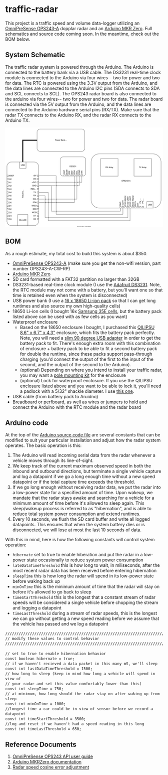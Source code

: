 # traffic-radar
This project is a traffic speed and volume data-logger utilizing an [OmniPreSense OPS243-A](https://omnipresense.com/product/ops243-doppler-radar-sensor/) dopplar radar and an [Arduino MKR Zero](https://docs.arduino.cc/hardware/mkr-zero). Full schematics and source code coming soon. In the meantime, check out the BOM below. 

## System Schematic
The traffic radar system is powered through the Arduino. The Arduino is connected to the battery bank via a USB cable. The DS3231 real-time clock module is connected to the Arduino via four wires-- two for power and two for data. The RTC is powered using the 3.3V output from the Arduino, and the data lines are connected to the Arduino I2C pins (SDA connects to SDA and SCL connects to SCL). The OPS243 radar board is also connected to the arduino via four wires-- two for power and two for data. The radar board is connected via the 5V output from the Arduino, and the data lines are connected to the Arduino hardware serial pins (RX/TX). Make sure that the radar TX connects to the Arduino RX, and the radar RX connects to the Arduino TX.

![system schematic](traffic-radar.svg)

## BOM
As a rough estimate, my total cost to build this system is about $350.
- [OmniPreSense OPS243-A](https://omnipresense.com/product/ops243-doppler-radar-sensor/) (make sure you get the non-wifi version, part number OPS243-A-CW-RP)
- [Arduino MKR Zero](https://docs.arduino.cc/hardware/mkr-zero)
- SD card formatted with a FAT32 partition no larger than 32GB
- DS3231-based real-time clock module (I use the [Adafruit DS3231](https://www.adafruit.com/product/3013). Note, the RTC module may not come with a battery, but you'll want one so that time is retained even when the system is disconnected)
- USB power bank (I use a [16 x 18650 Li-ion pack](https://www.amazon.com/dp/B09TZSSYRV) so that I can get long runtimes and also source my own high-quality cells)
- 18650 Li-ion cells (I bought 16x [Samsung 35E cells](https://www.18650batterystore.com/collections/18650-batteries/products/samsung-35e), but the battery pack listed above can be used with as few cells as you want)
- Waterproof enclosure
  - Based on the 18650 enclosure I bought, I purchased this [QILIPSU 8.6" x 6.7" x 4.3"](https://www.amazon.com/dp/B085QCT543) enclosure, which fits the battery pack perfectly. Note, you will need a [slim 90 degree USB adapter](https://www.amazon.com/dp/B0BVJXN99B) in order to get the battery pack to fit. There's enough extra room with this combination of enclosure + battery pack to be able to fit a second battery pack for double the runtime, since these packs support pass-through charging (you'd connect the output of the first to the input of the second, and the output of the second to the Arduino).
  - (optional) Depending on where you intend to install your traffic radar, you may want a [pole mounting kit](https://www.amazon.com/gp/product/B0B4DW4HFM) for the enclosure
  - (optional) Lock for waterproof enclosure. If you use the QILIPSU enclosure listed above and you want to be able to lock it, you'll need a padlock with a 5/32" shackle diameter. I use [this one](https://www.amazon.com/dp/B00004SQL5).
- USB cable (from battery pack to Aruidno)
- Breadboard or perfboard, as well as wires or jumpers to hold and connect the Arduino with the RTC module and the radar board

## Arduino code
At the top of the [Arduino source code file](traffic-radar.ino) are several constants that can be modified to suit your particular installation and adjust how the radar system operates. The basic operation is this:
  1. The Arduino will read incoming serial data from the radar whenever a vehicle moves through its line-of-sight.
  2. We keep track of the current maximum observed speed in both the inbound and outbound directions, but terminate a single vehicle capture and log a datapoint if we go a long enough time without a new speed datapoint or if the total capture time exceeds the threshold.
  3. If we go long enough without receiving radar data, we put the radar into a low-power state for a specified amount of time. Upon wakeup, we mandate that the radar stays awake and searching for a vehicle for a minimum amount of time before it's allowed to sleep again. This sleep/wakeup process is referred to as "hibernation", and is able to reduce total system power consumption and extend runtimes.
  4. Every 10 seconds, we flush the SD card buffer and write all logged datapoints. This ensures that when the system battery dies or is disconnected, we will lose at most the last 10 seconds of data.

With this in mind, here is how the following constants will control system operation:
- `hibernate` set to true to enable hiberation and put the radar in a low-power state occasionally to reduce system power consumption
- `lateDataTimeThreshold` this is how long to wait, in miliseconds, after the most recent radar data has been received before entering hibernation
- `sleepTime` this is how long the radar will spend in its low-power state before waking back up
- `minOnTime` this is the minimum amount of time that the radar will stay on before it's allowed to go back to sleep
- `timeStartThreshold` this is the longest that a constant stream of radar speeds will be considered a single vehicle before chopping the stream and logging a datapoint
- `timeLastThreshold` during a stream of radar speeds, this is the longest we can go without getting a new speed reading before we assume that the vehicle has passed and we log a datapoint

```
////////////////////////////////////////////////////////////////////////////
// modify these values to control behavior
////////////////////////////////////////////////////////////////////////////

// set to true to enable hibernation behavior
const boolean hibernate = true;
// if we haven't recieved a data packet in this many mS, we'll sleep
const int lastDataTimeThreshold = 1500;
// how long to sleep (keep in mind how long a vehicle will spend in view of
// your radar and set this value comfortably lower than this)
const int sleepTime = 750;
// at minimum, how long should the radar stay on after waking up from sleep
const int minOnTime = 1000;
//longest time a car could be in view of sensor before we record a datapoint
const int timeStartThreshold = 3500;
//log and reset if we haven't had a speed reading in this long
const int timeLastThreshold = 650;
```

## Reference Documents
1. [OmniPreSense OPS243 API user guide](https://omnipresense.com/wp-content/uploads/2021/09/AN-010-X_API_Interface.pdf)
2. [Arduino MKRZero documentation](https://docs.arduino.cc/hardware/mkr-zero)
3. [Radar speed cosine error adjustment](https://omnipresense.com/wp-content/uploads/2018/10/AN-011_Cosine-Error.pdf)
